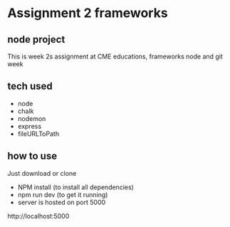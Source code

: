 # Assignment 2 frameworks

## node project

This is week 2s assignment at CME educations, frameworks
node and git week

## tech used
- node
- chalk
- nodemon
- express
- fileURLToPath

## how to use

Just download or clone
- NPM install (to install all dependencies)
- npm run dev (to get it running)
- server is hosted on port 5000

http://localhost:5000


